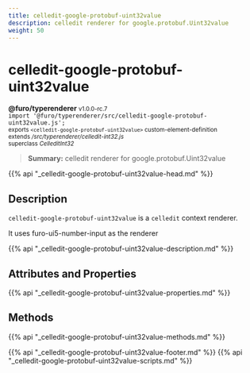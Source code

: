 ```yaml
---
title: celledit-google-protobuf-uint32value
description: celledit renderer for google.protobuf.Uint32value
weight: 50
---
```


# celledit-google-protobuf-uint32value
**@furo/typerenderer** <small>v1.0.0-rc.7</small>
<br>`import '@furo/typerenderer/src/celledit-google-protobuf-uint32value.js';`<small>
<br>exports `<celledit-google-protobuf-uint32value>` custom-element-definition
<br>extends */src/typerenderer/celledit-int32.js*
<br>superclass *CelleditInt32*</small>

> **Summary:** celledit renderer for google.protobuf.Uint32value

{{% api "_celledit-google-protobuf-uint32value-head.md" %}}

## Description

`celledit-google-protobuf-uint32value` is a `celledit` context renderer.

It uses furo-ui5-number-input as the renderer

{{% api "_celledit-google-protobuf-uint32value-description.md" %}}


## Attributes and Properties
{{% api "_celledit-google-protobuf-uint32value-properties.md" %}}



## Methods
{{% api "_celledit-google-protobuf-uint32value-methods.md" %}}





{{% api "_celledit-google-protobuf-uint32value-footer.md" %}}
{{% api "_celledit-google-protobuf-uint32value-scripts.md" %}}
